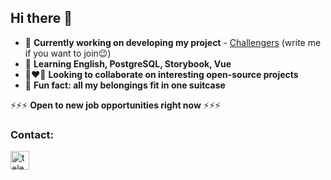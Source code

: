 ## Hi there 👋

- 🚀 **Currently working on developing my project** - [Challengers](https://github.com/Finelai/challengers) (write me if you want to join😉)
- 📜 **Learning English, PostgreSQL, Storybook, Vue**
- 👨‍❤️‍👨 **Looking to collaborate on interesting open-source projects**
- 🎪 **Fun fact: all my belongings fit in one suitcase**

⚡⚡⚡ **Open to new job opportunities right now** ⚡⚡⚡

### Contact:
<a href="https://t.me/srge0" target="_blank" rel="noreferrer"><img src="https://cdn.worldvectorlogo.com/logos/telegram.svg" alt="telegram" width="30" height="30"/></a>
